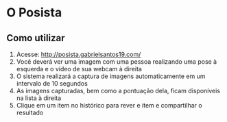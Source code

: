 # O Posista

## Como utilizar

1. Acesse: http://posista.gabrielsantos19.com/
2. Você deverá ver uma imagem com uma pessoa realizando uma pose à esquerda e o vídeo de sua webcam à direita
3. O sistema realizará a captura de imagens automaticamente em um intervalo de 10 segundos
4. As imagens capturadas, bem como a pontuação dela, ficam disponíveis na lista à direita
5. Clique em um item no histórico para rever e item e compartilhar o resultado
